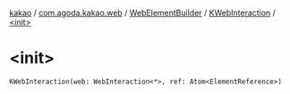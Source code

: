 [kakao](../../../index.md) / [com.agoda.kakao.web](../../index.md) / [WebElementBuilder](../index.md) / [KWebInteraction](index.md) / [&lt;init&gt;](./-init-.md)

# &lt;init&gt;

`KWebInteraction(web: WebInteraction<*>, ref: Atom<ElementReference>)`
